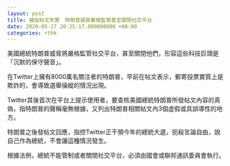 ```yaml
---
layout: post
title: 被指帖文失實　特朗普威脅嚴格監管甚至關閉社交平台
date: 2020-05-27 20:25:17.000000000 +08:00
categories: rthk
---
```


美國總統特朗普威脅將嚴格監管社交平台，甚至關閉他們，形容這些科技巨頭是「沉默的保守聲音」。

在Twitter上擁有8000萬名關注者的特朗普，早前在帖文表示，郵寄投票實質上是欺詐的，會導致選舉操縱的情況出現。

Twitter其後首次在平台上提示使用者，要查核美國總統特朗普所發帖文內容的真偽，指特朗普的聲稱毫無根據，又列出特朗普相關帖文內3個虛假或具誤導性的地方。

特朗普之後發帖文回應，指控Twitter正干預今年的總統大選，扼殺言論自由，說自己作為總統，不會讓這種情況發生。

根據法例，總統不能管制或者關閉社交平台，必須由國會或聯邦通訊委員會執行。
